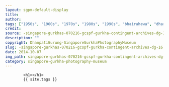 ```yaml
---
layout: sgpm-default-display
title: 
author: 
tags: ["1950s", "1960s", "1970s", "1980s", "1990s", "bhairahawa", "dharan", "gurkhas", "kathmandu", "nepal", "pokhara", "singapore", "singapore gurkha archive", "singapore gurkha old photographs", "singapore gurkha photography museum", "singapore gurkhas"]
credit: 
source: -singapore-gurkhas-070216-gcspf-gurkha-contingent-archives-dg-16
description: ""
copyright: DhanpatiGurung-SingaporeGurkhaPhotographyMuseum
slug: -singapore-gurkhas-070216-gcspf-gurkha-contingent-archives-dg-16
date: 2014-10-07
img_path: singapore-gurkhas-070216-gcspf-gurkha-contingent-archives-dg-16.jpg
category: singapore-gurkha-photography-museum
---
```

	 		

	 		<h1></h1>
	 		{{ site.tags }}
	 		
